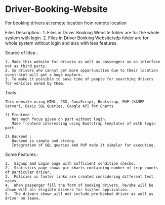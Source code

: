 # Driver-Booking-Website
For booking drivers at remote location from remote location

Files Description :
    1. Files in Driver Booking Website folder are for the whole system with login.
    2. Files in Driver Booking Website/sdp folder are for whole system without login and also with less features.

Source of Idea :
    
    1. Made this website for drivers as well as passengers as an interface not as third party.
    2. So drivers who cannot get more opportunities due to their location constraint will get a huge explore.
    3. To make it possible to save time of people for searching drivers for vehicles owned by them.


Tools : 

    This website using HTML, CSS, JavaScript, Bootstrap, PHP (XAMPP Server), Basic SQL Queries, Google API for Charts

    1) Frontend : 
       Not much focus given on part without login.
       Made frontend interesting using Bootstrap templates of with login part.

    2) Backend :
       Backend is simple and strong.
       Integration of SQL queries and PHP made it simpler for executing.


Some Features : 

    1.  Signup and Login page with sufficient condition checks.
    2.  Statistics page shows pie charts containing number of trip counts of particular driver.
    3.  Policies in footer links are created considering different test cases.
    4.  When passenger fill the form of booking drivers, he/she will be shown with all eligible drivers for his/her application.
    5.  The drivers shown will not include pre-booked driver as well as driver on leave.
